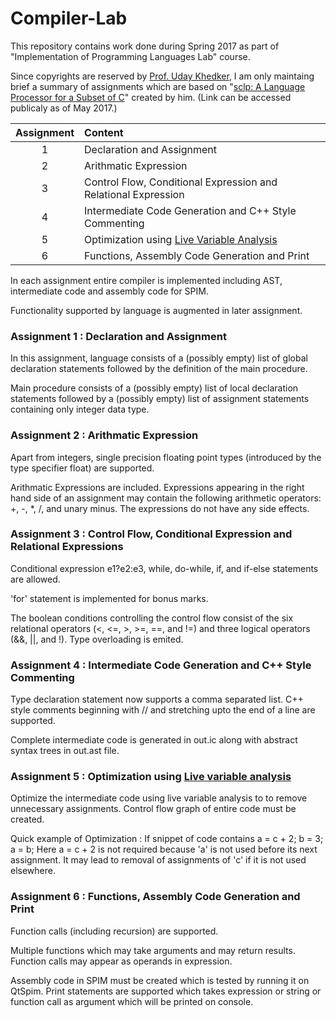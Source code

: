 # Compiler-Lab

This repository contains work done during Spring 2017 as part of "Implementation of Programming Languages Lab" course.

Since copyrights are reserved by [Prof. Uday Khedker](https://www.cse.iitb.ac.in/~uday/), I am only maintaing brief a summary of assignments which are based on "[sclp: A Language Processor for a Subset of C](https://www.cse.iitb.ac.in/~uday/sclp-web/)" created by him. (Link can be accessed publicaly as of May 2017.)

| Assignment |  Content |
|:------:|:------|
| 1 | Declaration and Assignment |
| 2 | Arithmatic Expression |
| 3 | Control Flow, Conditional Expression and Relational Expression |
| 4 | Intermediate Code Generation and C++ Style Commenting |
| 5 | Optimization using [Live Variable Analysis](https://en.wikipedia.org/wiki/Live_variable_analysis) |
| 6 | Functions, Assembly Code Generation and Print |

In each assignment entire compiler is implemented including AST, intermediate code and assembly code for SPIM.

Functionality supported by language is augmented in later assignment.

### Assignment 1 : Declaration and Assignment

In this assignment, language consists of a (possibly empty) list of global declaration statements followed by the definition of the main procedure.

Main procedure consists of a (possibly empty) list of local declaration statements followed by a (possibly empty) list of assignment statements containing only integer data type.

### Assignment 2 : Arithmatic Expression

Apart from integers, single precision floating point types (introduced by the type specifier float) are supported.

Arithmatic Expressions are included. Expressions appearing in the right hand side of an assignment may contain the following arithmetic operators:  +, -, *, /, and unary minus. The expressions do not have any side effects.

### Assignment 3 : Control Flow, Conditional Expression and Relational Expressions

Conditional expression e1?e2:e3, while, do-while, if, and if-else statements are allowed. 

'for' statement is implemented for bonus marks.

The boolean conditions controlling the control flow consist of the six relational operators (<, <=, >, >=, ==, and !=) and three logical operators (&&, ||, and !). Type overloading is emited.
    

### Assignment 4 : Intermediate Code Generation and C++ Style Commenting

Type declaration statement now supports a comma separated list. C++ style comments beginning with // and stretching upto the end of a line are supported.

Complete intermediate code is generated in out.ic along with abstract syntax trees in out.ast file.

### Assignment 5 : Optimization using [Live variable analysis](https://en.wikipedia.org/wiki/Live_variable_analysis) 

Optimize the intermediate code using live variable analysis to to remove unnecessary assignments. Control flow graph of entire code must be created.

Quick example of Optimization : If snippet of code contains a = c + 2; b = 3; a = b; Here a = c + 2 is not required because 'a' is not used before its next assignment. It may lead to removal of assignments of 'c' if it is not used elsewhere.

### Assignment 6 : Functions, Assembly Code Generation and Print

Function calls (including recursion) are supported. 

Multiple functions which may take arguments and may return results. Function calls may appear as operands in expression.

Assembly code in SPIM must be created which is tested by running it on QtSpim. Print statements are supported which takes expression or string or function call as argument which will be printed on console.
